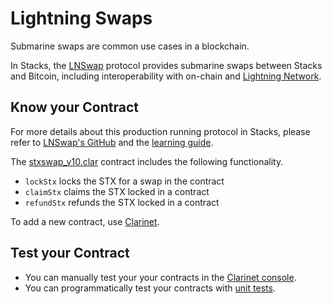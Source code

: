 # Lightning Swaps

Submarine swaps are common use cases in a blockchain. 

In Stacks, the [LNSwap](https://www.lnswap.org/) protocol provides submarine swaps between Stacks and Bitcoin, including interoperability with on-chain and [Lightning Network](https://lightning.network/).

## Know your Contract

For more details about this production running protocol in Stacks, please refer to [LNSwap's GitHub](https://github.com/LNSwap/lnstxbridge) and the [learning guide](https://www.lnswap.org/learn/how-lnswap-bitcoin-stacks-swaps-work).

The [stxswap_v10.clar](/examples/lightning-swaps/contracts/stxswap_v10.clar) contract includes the following functionality.

+ `lockStx` locks the STX for a swap in the contract
+ `claimStx` claims the STX locked in a contract
+ `refundStx` refunds the STX locked in a contract

To add a new contract, use [Clarinet](https://docs.hiro.so/stacks/clarinet).

## Test your Contract

+ You can manually test your your contracts in the [Clarinet console](https://docs.hiro.so/clarinet/how-to-guides/how-to-test-contract#load-contracts-in-a-console).
+ You can programmatically test your contracts with [unit tests](https://docs.hiro.so/clarinet/how-to-guides/how-to-test-contract).

